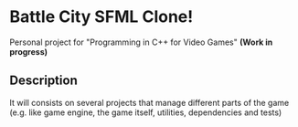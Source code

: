 
# Battle City SFML Clone!

Personal project for "Programming in C++ for Video Games" **(Work in progress)**

## Description

It will consists on several projects that manage different parts of the game (e.g. like game engine, the game itself, utilities, dependencies and tests)
